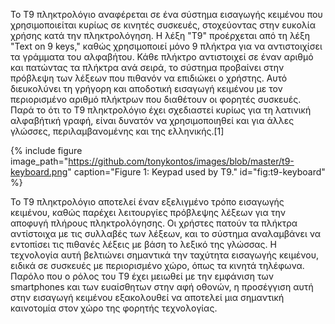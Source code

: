 Το T9 πληκτρολόγιο αναφέρεται σε ένα σύστημα εισαγωγής κειμένου που χρησιμοποιείται κυρίως σε κινητές συσκευές, στοχεύοντας στην ευκολία χρήσης κατά την πληκτρολόγηση. Η λέξη "T9" προέρχεται από τη λέξη "Text on 9 keys," καθώς χρησιμοποιεί μόνο 9 πλήκτρα για να αντιστοιχίσει τα γράμματα του αλφαβήτου. Κάθε πλήκτρο αντιστοιχεί σε έναν αριθμό και πατώντας τα πλήκτρα ανά σειρά, το σύστημα προβαίνει στην πρόβλεψη των λέξεων που πιθανόν να επιδιώκει ο χρήστης. Αυτό διευκολύνει τη γρήγορη και αποδοτική εισαγωγή κειμένου με τον περιορισμένο αριθμό πλήκτρων που διαθέτουν οι φορητές συσκευές. Παρά το ότι το T9 πληκτρολόγιο έχει σχεδιαστεί κυρίως για τη λατινική αλφαβήτική γραφή, είναι δυνατόν να χρησιμοποιηθεί και για άλλες γλώσσες, περιλαμβανομένης και της ελληνικής.[1]

{% include figure image_path="https://github.com/tonykontos/images/blob/master/t9-keyboard.png" caption="Figure 1: Keypad used by T9." id="fig:t9-keyboard" %}

Το T9 πληκτρολόγιο αποτελεί έναν εξελιγμένο τρόπο εισαγωγής κειμένου, καθώς παρέχει λειτουργίες πρόβλεψης λέξεων για την αποφυγή πλήρους πληκτρολόγησης. Οι χρήστες πατούν τα πλήκτρα αντίστοιχα με τις συλλαβές των λέξεων, και το σύστημα αναλαμβάνει να εντοπίσει τις πιθανές λέξεις με βάση το λεξικό της γλώσσας. Η τεχνολογία αυτή βελτιώνει σημαντικά την ταχύτητα εισαγωγής κειμένου, ειδικά σε συσκευές με περιορισμένο χώρο, όπως τα κινητά τηλέφωνα. Παρόλο που ο ρόλος του T9 έχει μειωθεί με την εμφάνιση των smartphones και των ευαίσθητων στην αφή οθονών, η προσέγγιση αυτή στην εισαγωγή κειμένου εξακολουθεί να αποτελεί μια σημαντική καινοτομία στον χώρο της φορητής τεχνολογίας.

[^1]: fig:t9-keyboard

